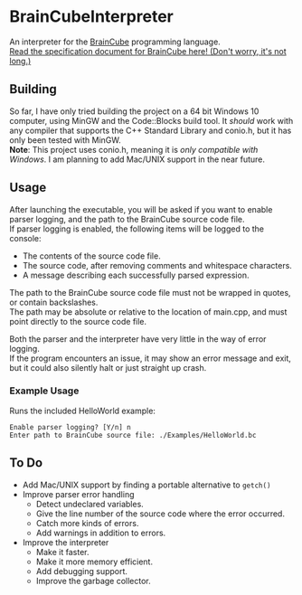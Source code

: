 # BrainCubeInterpreter
An interpreter for the [BrainCube](https://github.com/quietsamurai98/BrainCube) programming language.  
[Read the specification document for BrainCube here! (Don't worry, it's not long.)](https://github.com/quietsamurai98/BrainCube)

## Building
So far, I have only tried building the project on a 64 bit Windows 10 computer, using MinGW and the Code::Blocks build tool.
It _should_ work with any compiler that supports the C++ Standard Library and conio.h, but it has only been tested with MinGW.  
**Note**: This project uses conio.h, meaning it is _only compatible with Windows_. I am planning to add Mac/UNIX support in the near future.

## Usage
After launching the executable, you will be asked if you want to enable parser logging, and the path to the BrainCube source code file.  
If parser logging is enabled, the following items will be logged to the console:  
 * The contents of the source code file.
 * The source code, after removing comments and whitespace characters.
 * A message describing each successfully parsed expression.
 
The path to the BrainCube source code file must not be wrapped in quotes, or contain backslashes.  
The path may be absolute or relative to the location of main.cpp, and must point directly to the source code file.  

Both the parser and the interpreter have very little in the way of error logging.  
If the program encounters an issue, it may show an error message and exit, but it could also silently halt or just straight up crash.

### Example Usage
Runs the included HelloWorld example:  
```
Enable parser logging? [Y/n] n
Enter path to BrainCube source file: ./Examples/HelloWorld.bc
```

## To Do
 * Add Mac/UNIX support by finding a portable alternative to `getch()`
 * Improve parser error handling
   * Detect undeclared variables.
   * Give the line number of the source code where the error occurred.
   * Catch more kinds of errors.
   * Add warnings in addition to errors.
 * Improve the interpreter
   * Make it faster.
   * Make it more memory efficient.
   * Add debugging support.
   * Improve the garbage collector.

